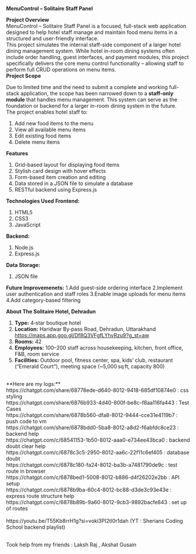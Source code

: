 **MenuControl – Solitaire Staff Panel**

 **Project Overview**<br>
MenuControl – Solitaire Staff Panel is a focused, full-stack web application designed to help hotel staff manage and maintain food menu items in a structured and user-friendly interface.
<br>
This project simulates the internal staff-side component of a larger hotel dining management system. While hotel in-room dining systems often include order handling, guest interfaces, and payment modules, 
this project specifically delivers the core menu control functionality – allowing staff to perform full CRUD operations on menu items.
<br>
 **Project Scope**<br>

Due to limited time and the need to submit a complete and working full-stack application, the scope has been narrowed down to a **staff-only module** that handles menu management. 
This system can serve as the foundation or backend for a larger in-room dining system in the future.
<br>
The project enables hotel staff to:<br>
1. Add new food items to the menu
2. View all available menu items
3. Edit existing food items
4. Delete menu items
   
**Features**
1. Grid-based layout for displaying food items
2. Stylish card design with hover effects
3. Form-based item creation and editing
4. Data stored in a JSON file to simulate a database
5. RESTful backend using Express.js

**Technologies Used**
**Frontend:**
1. HTML5
2. CSS3
3. JavaScript

**Backend:**
1. Node.js
2. Express.js

**Data Storage:**
1. JSON file

**Future Improvemenets:**
1.Add guest-side ordering interface
2.Implement user authentication and staff roles
3.Enable image uploads for menu items
4.Add category-based filtering

**About The Solitaire Hotel, Dehradun**

1. **Type:** 4‑star boutique hotel  
2. **Location:** Haridwar By‑pass Road, Dehradun, Uttarakhand
   https://maps.app.goo.gl/Df8Q3VFgfLYhvRzu9?g_st=aw
3. **Rooms:** 42  
4. **Employees:** 100–200 staff across housekeeping, kitchen, front office, F&B, room service  
5. **Facilities:** Outdoor pool, fitness center, spa, kids’ club, restaurant (“Emerald Court”), meeting space (~5,000 sq ft, capacity 800)


<br>
**Here are my logs:**<br>
https://chatgpt.com/share/68778ede-d640-8012-9418-685df10874e0 : css styling<br>
https://chatgpt.com/share/6876b933-4d40-800f-be8c-f8aa116fa443 : Test Cases<br>
https://chatgpt.com/share/6878b560-dfa8-8012-9444-cce31e4119b7 : push code to vm<br>
https://chatgpt.com/share/6878bdd0-5ba8-8012-a8d2-f6abfdc8ce23 : backend help<br>
https://chatgpt.com/c/68541153-1b50-8012-aaa0-e734ee43bca0 : backend doubt clear help<br>
https://chatgpt.com/c/6878c3c5-2950-8012-aa6c-22f11c6ef405 : database doubt<br>
https://chatgpt.com/c/6878c180-fa24-8012-ba3b-a7481790de9c : test route in browser<br>
https://chatgpt.com/c/6878bed1-5008-8012-b886-d4f26202e2bb : API setup<br>
https://chatgpt.com/c/6878b9ba-60c4-8012-bc88-d3de3c93e43e : express route structure help<br>
https://chatgpt.com/c/6878b89b-9a60-8012-9cb3-9892bacfe843 : set up of routes <br>
<br>
https://youtu.be/T55Kb8rrH1g?si=voki3PI2tl0r1dah (YT : Sherians Coding School backend playlist)<br>
<br>

Took help from my friends : Laksh Raj , Akshat Gusain 

